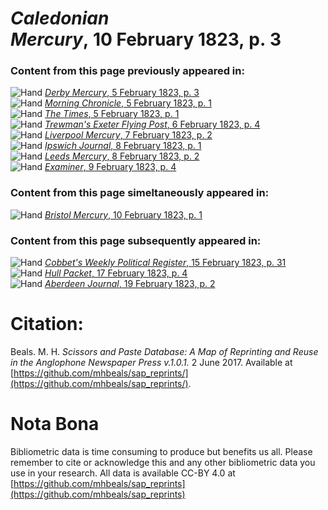 # *Caledonian Mercury*, 10 February 1823, p. 3  
  
### Content from this page previously appeared in:  
![Hand](http://scissorsandpaste.net/wp-content/uploads/2017/06/smallhandpointer.png) [*Derby Mercury*, 5 February 1823, p. 3](https://mhbeals.github.io/sap_html/Derby-Mercury/Derby-Mercury-5-February-1823-p-3)  
![Hand](http://scissorsandpaste.net/wp-content/uploads/2017/06/smallhandpointer.png) [*Morning Chronicle*, 5 February 1823, p. 1](https://mhbeals.github.io/sap_html/Morning-Chronicle/Morning-Chronicle-5-February-1823-p-1)  
![Hand](http://scissorsandpaste.net/wp-content/uploads/2017/06/smallhandpointer.png) [*The Times*, 5 February 1823, p. 1](https://mhbeals.github.io/sap_html/The-Times/The-Times-5-February-1823-p-1)  
![Hand](http://scissorsandpaste.net/wp-content/uploads/2017/06/smallhandpointer.png) [*Trewman's Exeter Flying Post*, 6 February 1823, p. 4](https://mhbeals.github.io/sap_html/Trewman's-Exeter-Flying-Post/Trewman's-Exeter-Flying-Post-6-February-1823-p-4)  
![Hand](http://scissorsandpaste.net/wp-content/uploads/2017/06/smallhandpointer.png) [*Liverpool Mercury*, 7 February 1823, p. 2](https://mhbeals.github.io/sap_html/Liverpool-Mercury/Liverpool-Mercury-7-February-1823-p-2)  
![Hand](http://scissorsandpaste.net/wp-content/uploads/2017/06/smallhandpointer.png) [*Ipswich Journal*, 8 February 1823, p. 1](https://mhbeals.github.io/sap_html/Ipswich-Journal/Ipswich-Journal-8-February-1823-p-1)  
![Hand](http://scissorsandpaste.net/wp-content/uploads/2017/06/smallhandpointer.png) [*Leeds Mercury*, 8 February 1823, p. 2](https://mhbeals.github.io/sap_html/Leeds-Mercury/Leeds-Mercury-8-February-1823-p-2)  
![Hand](http://scissorsandpaste.net/wp-content/uploads/2017/06/smallhandpointer.png) [*Examiner*, 9 February 1823, p. 4](https://mhbeals.github.io/sap_html/Examiner/Examiner-9-February-1823-p-4)  
  
### Content from this page simeltaneously appeared in:  
![Hand](http://scissorsandpaste.net/wp-content/uploads/2017/06/smallhandpointer.png) [*Bristol Mercury*, 10 February 1823, p. 1](https://mhbeals.github.io/sap_html/Bristol-Mercury/Bristol-Mercury-10-February-1823-p-1)  
  
### Content from this page subsequently appeared in:  
![Hand](http://scissorsandpaste.net/wp-content/uploads/2017/06/smallhandpointer.png) [*Cobbet's Weekly Political Register*, 15 February 1823, p. 31](https://mhbeals.github.io/sap_html/Cobbet's-Weekly-Political-Register/Cobbet's-Weekly-Political-Register-15-February-1823-p-31)  
![Hand](http://scissorsandpaste.net/wp-content/uploads/2017/06/smallhandpointer.png) [*Hull Packet*, 17 February 1823, p. 4](https://mhbeals.github.io/sap_html/Hull-Packet/Hull-Packet-17-February-1823-p-4)  
![Hand](http://scissorsandpaste.net/wp-content/uploads/2017/06/smallhandpointer.png) [*Aberdeen Journal*, 19 February 1823, p. 2](https://mhbeals.github.io/sap_html/Aberdeen-Journal/Aberdeen-Journal-19-February-1823-p-2)  


# Citation: 

Beals. M. H. *Scissors and Paste Database: A Map of Reprinting and Reuse in the Anglophone Newspaper Press v.1.0.1.* 2 June 2017. Available at [https://github.com/mhbeals/sap_reprints/](https://github.com/mhbeals/sap_reprints/). 

# Nota Bona

Bibliometric data is time consuming to produce but benefits us all. Please remember to cite or acknowledge this and any other bibliometric data you use in your research. All data is available CC-BY 4.0 at [https://github.com/mhbeals/sap_reprints](https://github.com/mhbeals/sap_reprints)